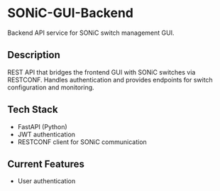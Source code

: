 # SONiC-GUI-Backend

Backend API service for SONiC switch management GUI.

## Description

REST API that bridges the frontend GUI with SONiC switches via RESTCONF. Handles authentication and provides endpoints for switch configuration and monitoring.

## Tech Stack

- FastAPI (Python)
- JWT authentication
- RESTCONF client for SONiC communication

## Current Features

- User authentication
